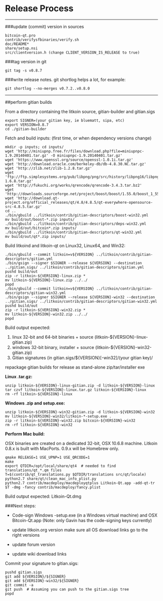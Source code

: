 Release Process
====================

* * *

###update (commit) version in sources


	bitcoin-qt.pro
	contrib/verifysfbinaries/verify.sh
	doc/README*
	share/setup.nsi
	src/clientversion.h (change CLIENT_VERSION_IS_RELEASE to true)

###tag version in git

	git tag -s v0.8.7

###write release notes. git shortlog helps a lot, for example:

	git shortlog --no-merges v0.7.2..v0.8.0

* * *

##perform gitian builds

 From a directory containing the litkoin source, gitian-builder and gitian.sigs
  
	export SIGNER=(your gitian key, ie bluematt, sipa, etc)
	export VERSION=0.8.7
	cd ./gitian-builder

 Fetch and build inputs: (first time, or when dependency versions change)

	mkdir -p inputs; cd inputs/
	wget 'http://miniupnp.free.fr/files/download.php?file=miniupnpc-1.9.20140401.tar.gz' -O miniupnpc-1.9.20140401.tar.gz'
	wget 'https://www.openssl.org/source/openssl-1.0.1i.tar.gz'
	wget 'http://download.oracle.com/berkeley-db/db-4.8.30.NC.tar.gz'
	wget 'http://zlib.net/zlib-1.2.8.tar.gz'
	wget 'ftp://ftp.simplesystems.org/pub/libpng/png/src/history/libpng16/libpng-1.6.8.tar.gz'
	wget 'http://fukuchi.org/works/qrencode/qrencode-3.4.3.tar.bz2'
	wget 'http://downloads.sourceforge.net/project/boost/boost/1.55.0/boost_1_55_0.tar.bz2'
	wget 'http://download.qt-project.org/official_releases/qt/4.8/4.8.5/qt-everywhere-opensource-src-4.8.5.tar.gz'
	cd ..
	./bin/gbuild ../litkoin/contrib/gitian-descriptors/boost-win32.yml
	mv build/out/boost-*.zip inputs/
	./bin/gbuild ../litkoin/contrib/gitian-descriptors/deps-win32.yml
	mv build/out/bitcoin*.zip inputs/
	./bin/gbuild ../litkoin/contrib/gitian-descriptors/qt-win32.yml
	mv build/out/qt*.zip inputs/

 Build litkoind and litkoin-qt on Linux32, Linux64, and Win32:
  
	./bin/gbuild --commit litkoin=v${VERSION} ../litkoin/contrib/gitian-descriptors/gitian.yml
	./bin/gsign --signer $SIGNER --release ${VERSION} --destination ../gitian.sigs/ ../litkoin/contrib/gitian-descriptors/gitian.yml
	pushd build/out
	zip -r litkoin-${VERSION}-linux.zip *
	mv litkoin-${VERSION}-linux.zip ../../
	popd
	./bin/gbuild --commit litkoin=v${VERSION} ../litkoin/contrib/gitian-descriptors/gitian-win32.yml
	./bin/gsign --signer $SIGNER --release ${VERSION}-win32 --destination ../gitian.sigs/ ../litkoin/contrib/gitian-descriptors/gitian-win32.yml
	pushd build/out
	zip -r litkoin-${VERSION}-win32.zip *
	mv litkoin-${VERSION}-win32.zip ../../
	popd

  Build output expected:

  1. linux 32-bit and 64-bit binaries + source (litkoin-${VERSION}-linux-gitian.zip)
  2. windows 32-bit binary, installer + source (litkoin-${VERSION}-win32-gitian.zip)
  3. Gitian signatures (in gitian.sigs/${VERSION}[-win32]/(your gitian key)/

repackage gitian builds for release as stand-alone zip/tar/installer exe

**Linux .tar.gz:**

	unzip litkoin-${VERSION}-linux-gitian.zip -d litkoin-${VERSION}-linux
	tar czvf litkoin-${VERSION}-linux.tar.gz litkoin-${VERSION}-linux
	rm -rf litkoin-${VERSION}-linux

**Windows .zip and setup.exe:**

	unzip litkoin-${VERSION}-win32-gitian.zip -d litkoin-${VERSION}-win32
	mv litkoin-${VERSION}-win32/litkoin-*-setup.exe .
	zip -r litkoin-${VERSION}-win32.zip bitcoin-${VERSION}-win32
	rm -rf litkoin-${VERSION}-win32

**Perform Mac build:**

  OSX binaries are created on a dedicated 32-bit, OSX 10.6.8 machine.
  Litkoin 0.8.x is built with MacPorts.  0.9.x will be Homebrew only.

	qmake RELEASE=1 USE_UPNP=1 USE_QRCODE=1
	make
	export QTDIR=/opt/local/share/qt4  # needed to find translations/qt_*.qm files
	T=$(contrib/qt_translations.py $QTDIR/translations src/qt/locale)
	python2.7 share/qt/clean_mac_info_plist.py
	python2.7 contrib/macdeploy/macdeployqtplus Litkoin-Qt.app -add-qt-tr $T -dmg -fancy contrib/macdeploy/fancy.plist

 Build output expected: Litkoin-Qt.dmg

###Next steps:

* Code-sign Windows -setup.exe (in a Windows virtual machine) and
  OSX Bitcoin-Qt.app (Note: only Gavin has the code-signing keys currently)

* update litkoin.org version
  make sure all OS download links go to the right versions

* update forum version

* update wiki download links

Commit your signature to gitian.sigs:

	pushd gitian.sigs
	git add ${VERSION}/${SIGNER}
	git add ${VERSION}-win32/${SIGNER}
	git commit -a
	git push  # Assuming you can push to the gitian.sigs tree
	popd


